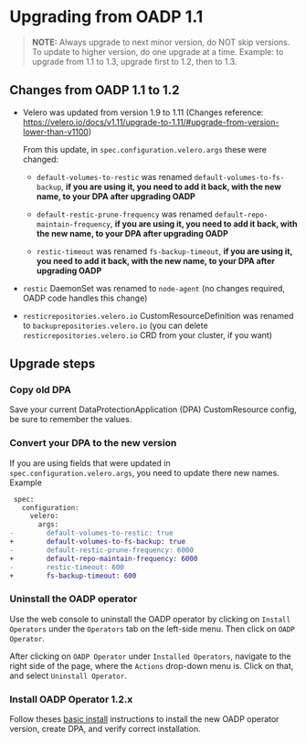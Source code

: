 # Upgrading from OADP 1.1

> **NOTE:** Always upgrade to next minor version, do NOT skip versions. To update to higher version, do one upgrade at a time. Example: to upgrade from 1.1 to 1.3, upgrade first to 1.2, then to 1.3.
## Changes from OADP 1.1 to 1.2

- Velero was updated from version 1.9 to 1.11 (Changes reference: https://velero.io/docs/v1.11/upgrade-to-1.11/#upgrade-from-version-lower-than-v1100)

    From this update, in `spec.configuration.velero.args` these were changed:

    - `default-volumes-to-restic` was renamed `default-volumes-to-fs-backup`, **if you are using it, you need to add it back, with the new name, to your DPA after upgrading OADP**

    - `default-restic-prune-frequency` was renamed `default-repo-maintain-frequency`, **if you are using it, you need to add it back, with the new name, to your DPA after upgrading OADP**

    - `restic-timeout` was renamed `fs-backup-timeout`, **if you are using it, you need to add it back, with the new name, to your DPA after upgrading OADP**

- `restic` DaemonSet was renamed to `node-agent` (no changes required, OADP code handles this change)

- `resticrepositories.velero.io` CustomResourceDefinition was renamed to `backuprepositories.velero.io` (you can delete `resticrepositories.velero.io` CRD from your cluster, if you want)

## Upgrade steps

### Copy old DPA

Save your current DataProtectionApplication (DPA) CustomResource config, be sure to remember the values.

### Convert your DPA to the new version

If you are using fields that were updated in `spec.configuration.velero.args`, you need to update there new names. Example
```diff
 spec:
   configuration:
     velero:
       args:
-        default-volumes-to-restic: true
+        default-volumes-to-fs-backup: true
-        default-restic-prune-frequency: 6000
+        default-repo-maintain-frequency: 6000
-        restic-timeout: 600
+        fs-backup-timeout: 600
```

### Uninstall the OADP operator

Use the web console to uninstall the OADP operator by clicking on `Install Operators` under the `Operators` tab on the left-side menu. Then click on `OADP Operator`.

After clicking on `OADP Operator` under `Installed Operators`, navigate to the right side of the page, where the `Actions` drop-down menu is. Click on that, and select `Uninstall Operator`.

### Install OADP Operator 1.2.x

Follow theses [basic install](../docs/install_olm.md) instructions to install the new OADP operator version, create DPA, and verify correct installation.
